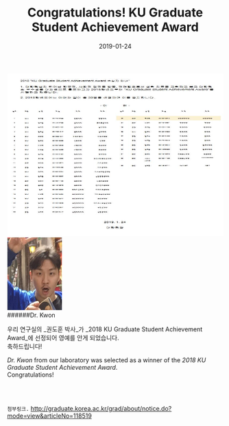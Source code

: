 ﻿---
layout: post
title: "Congratulations! KU Graduate Student Achievement Award"
date: 2019-01-24
excerpt: "Congratulations! KU Graduate Student Achievement Award"
comments: true
---

![ex_screenshot](/assets/img/KDH_award.jpg)
<br/>
![ex_screenshot](/assets/img/KDH.jpg)
<br/>
######Dr. Kwon

우리 연구실의 _권도훈 박사_가 _2018 KU Graduate Student Achievement Award_에 선정되어 영예를 안게 되었습니다.<br/>
축하드립니다!

_Dr. Kwon_ from our laboratory was selected as a winner of the _2018 KU Graduate Student Achievement Award_. <br/>
Congratulations!

<br/>
<br/>

`첨부링크.` http://graduate.korea.ac.kr/grad/about/notice.do?mode=view&articleNo=118519
